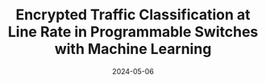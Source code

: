 ---
title: "Encrypted Traffic Classification at Line Rate in Programmable Switches with Machine Learning"
collection: publications
permalink: /publication/2024-etc_at_line_rate
date: 2024-05-06
venue: 'NOMS 2024 - IEEE/IFIP Network Operations and Management Symposium'
paperurl: 'https://dspace.networks.imdea.org/bitstream/handle/20.500.12761/1791/etc_noms24_postprint.pdf?sequence=1&isAllowed=y'
link: 'https://hdl.handle.net/20.500.12761/1791'
github: 'https://github.com/nds-group/ETC_NOMS_2024'
citation: 'Aristide Tanyi-Jong Akem, Guillaume Fraysse and Marco Fiore, "Encrypted Traffic Classification at Line Rate in Programmable Switches with Machine Learning," <i>NOMS 2024 - IEEE/IFIP Network Operations and Management Symposium</i>, Seoul, South Korea, 6-10 May 2024, pp. 1-9, <i>(Accepted for Publication)</i>.'
---